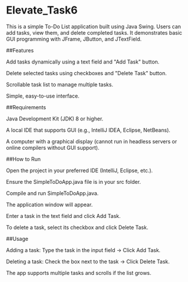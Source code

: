 # Elevate_Task6

This is a simple To-Do List application built using Java Swing. Users can add tasks, view them, and delete completed tasks. It demonstrates basic GUI programming with JFrame, JButton, and JTextField.

##Features

Add tasks dynamically using a text field and "Add Task" button.

Delete selected tasks using checkboxes and "Delete Task" button.

Scrollable task list to manage multiple tasks.

Simple, easy-to-use interface.

##Requirements

Java Development Kit (JDK) 8 or higher.

A local IDE that supports GUI (e.g., IntelliJ IDEA, Eclipse, NetBeans).

A computer with a graphical display (cannot run in headless servers or online compilers without GUI support).

##How to Run

Open the project in your preferred IDE (IntelliJ, Eclipse, etc.).

Ensure the SimpleToDoApp.java file is in your src folder.

Compile and run SimpleToDoApp.java.

The application window will appear.

Enter a task in the text field and click Add Task.

To delete a task, select its checkbox and click Delete Task.

##Usage

Adding a task: Type the task in the input field → Click Add Task.

Deleting a task: Check the box next to the task → Click Delete Task.

The app supports multiple tasks and scrolls if the list grows.

